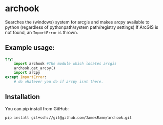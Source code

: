 # archook
Searches the (windows) system for arcgis and makes arcpy available to python (regardless of pythonpath/system path/registry settings)
If ArcGIS is not found, an `ImportError` is thrown.

## Example usage:
```python
try:
    import archook #The module which locates arcgis
    archook.get_arcpy()
    import arcpy
except ImportError:
    # do whatever you do if arcpy isnt there.
```

## Installation

You can pip install from GitHub:

    pip install git+ssh://git@github.com/JamesRamm/archook.git
